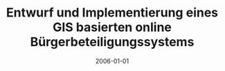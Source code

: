 ---
abstract: ''
authors:
- Manoj Chopra
date: '2006-01-01'
featured: false
publication_types:
- '7'
publishDate: '2006-01-01'
title: Entwurf und Implementierung eines GIS basierten online Bürgerbeteiligungssystems
url_pdf: ''
---